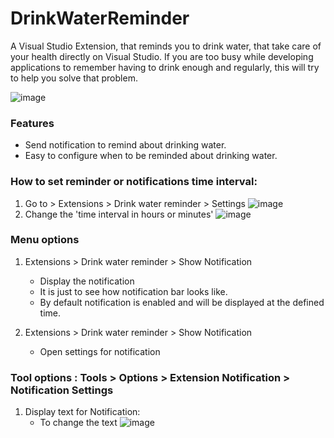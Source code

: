 # DrinkWaterReminder
A Visual Studio Extension, that reminds you to drink water, that take care of your health directly on Visual Studio.  If you are too busy while developing applications to remember having to drink enough and regularly, this will try to help you solve that problem.

![image](https://user-images.githubusercontent.com/38877724/115946277-f21bc580-a474-11eb-98d1-66f7d44a7fbf.png)


### Features
 - Send notification to remind about drinking water.
 - Easy to configure when to be reminded about drinking water.
 
### How to set reminder or notifications time interval:
   1. Go to > Extensions > Drink water reminder > Settings 
      ![image](https://user-images.githubusercontent.com/38877724/115941369-f5558800-a459-11eb-8f61-f0ac7eead34d.png)
   2. Change the 'time interval in hours or minutes'
      ![image](https://user-images.githubusercontent.com/38877724/115941462-4b2a3000-a45a-11eb-9946-425b6c01a32e.png)


### Menu options
  1.  Extensions > Drink water reminder > Show Notification
      - Display the notification
      - It is just to see how notification bar looks like.
      - By default notification is enabled and will be displayed at the defined time.

  2.  Extensions > Drink water reminder > Show Notification
      - Open settings for notification

 ### Tool options : Tools > Options > Extension Notification > Notification Settings
   1. Display text for Notification:
      - To change the text ![image](https://user-images.githubusercontent.com/38877724/115946227-ab2dd000-a474-11eb-8819-c1f996410401.png)
 
